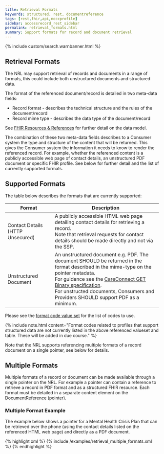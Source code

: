 ```yaml
---
title: Retrieval Formats
keywords: structured, rest, documentreference
tags: [rest,fhir,api,noccprofile]
sidebar: accessrecord_rest_sidebar
permalink: retrieval_formats.html
summary: Support formats for record and document retrieval
---
```


{% include custom/search.warnbanner.html %}


## Retrieval Formats ##


The NRL may support retrieval of records and documents in a range of formats, this could include both unstructured documents and structured data.

The format of the referenced document/record is detailed in two meta-data fields:
 - Record format - describes the technical structure and the rules of the document/record
 - Record mime type - describes the data type of the document/record

See [FHIR Resources & References](explore_reference.html) for further detail on the data model. 

The combination of these two meta-data fields describes to a Consumer system the type and structure of the content that will be returned. This gives the Consumer system the information it needs to know to render the referenced record. For example, whether the referenced content is a publicly accessible web page of contact details, an unstructured PDF document or specific FHIR profile. See below for further detail and the list of currently supported formats. 

## Supported Formats ##

The table below describes the formats that are currently supported:

| Format | Description |
|-----------|----------------|
|Contact Details (HTTP Unsecured)|A publicly accessible HTML web page detailing contact details for retrieving a record. <br> Note that retrieval requests for contact details should be made directly and not via the SSP.| 
|Unstructured Document|An unstructured document e.g. PDF. The document  SHOULD be returned in the format described in the mime-type on the pointer metadata. <br> For guidance see the [CareConnect GET Binary specification](https://nhsconnect.github.io/CareConnectAPI/api_documents_binary.html). <br> For unstructed documents, Consumers and Providers SHOULD support PDF as a minimum. | 

Please see the [format code value set](https://fhir.nhs.uk/STU3/ValueSet/NRL-FormatCode-1) for the list of codes to use. 

{% include note.html content="Format codes related to profiles that support structured data are not currently listed in the above referenced valueset and table. These will be added in due course." %}

Note that the NRL supports referencing multiple formats of a record document on a single pointer, see below for details. 

## Multiple Formats ##

Multiple formats of a record or document can be made available through a single pointer on the NRL. For example a pointer can contain a reference to retrieve a record in PDF format and as a structured FHIR resource. Each format must be detailed in a separate content element on the DocumentReference (pointer).

### Multiple Format Example ###
The example below shows a pointer for a Mental Health Crisis Plan that can be retrieved over the phone (using the contact details listed on the referenced HTML web page) and directly as a PDF document.

<div class="github-sample-wrapper scroll-height-350">
{% highlight xml %}
{% include /examples/retrieval_multiple_formats.xml %}
{% endhighlight %}
</div>
